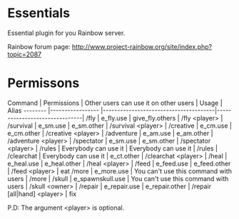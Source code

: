 # Essentials
Essential plugin for you Rainbow server.

Rainbow forum page: http://www.project-rainbow.org/site/index.php?topic=2087   

# Permissons

Command    | Permissions          | Other users can use it on other users | Usage                         | Alias
--------   |-----------------     |---------------------------------------|-------------------------------|
/fly       | e_fly.use            | give_fly.others                       | /fly \<player\>               |
/survival  | e_sm.use             | e_sm.other                            | /survival \<player\>          |
/creative  | e_cm.use             | e_cm.other                            | /creative \<player\>          |
/adventure | e_am.use             | e_am.other                            | /adventure \<player\>         |
/spectator | e_sm.use             | e_sm.other                            | /spectator \<player\>         |
/rules     | Everybody can use it | Everybody can use it                  | /rules                        |
/clearchat | Everybody can use it | e_ct.other                            | /clearchat \<player\>         |
/heal      | e_heal.use           | e_heal.other                          | /heal \<player\>              |
/feed      | e_feed.use           | e_feed.other                          | /feed \<player\>              | eat
/more      | e_more.use           | You can't use this command with users | /more                         |
/skull     | e_spawnskull.use     | You can't use this command with users | /skull \<owner\>              |
/repair    | e_repair.use         | e_repair.other                        | /repair [all|hand] \<player\> | fix

P.D: The argument \<player\> is optional.   
